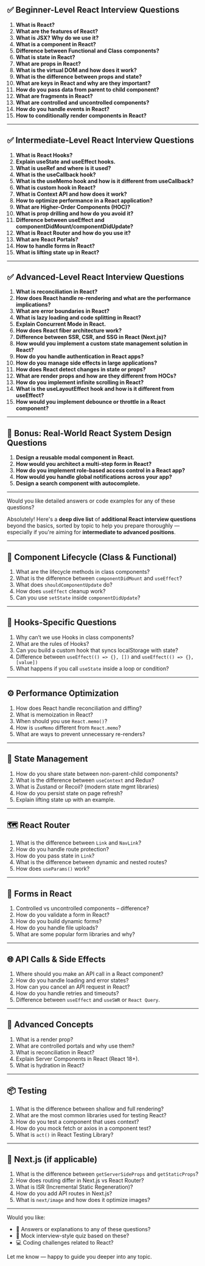 ## ✅ **Beginner-Level React Interview Questions**

1. **What is React?**
2. **What are the features of React?**
3. **What is JSX? Why do we use it?**
4. **What is a component in React?**
5. **Difference between Functional and Class components?**
6. **What is state in React?**
7. **What are props in React?**
8. **What is the virtual DOM and how does it work?**
9. **What is the difference between props and state?**
10. **What are keys in React and why are they important?**
11. **How do you pass data from parent to child component?**
12. **What are fragments in React?**
13. **What are controlled and uncontrolled components?**
14. **How do you handle events in React?**
15. **How to conditionally render components in React?**

---

## ✅ **Intermediate-Level React Interview Questions**

1. **What is React Hooks?**
2. **Explain useState and useEffect hooks.**
3. **What is useRef and where is it used?**
4. **What is the useCallback hook?**
5. **What is the useMemo hook and how is it different from useCallback?**
6. **What is custom hook in React?**
7. **What is Context API and how does it work?**
8. **How to optimize performance in a React application?**
9. **What are Higher-Order Components (HOC)?**
10. **What is prop drilling and how do you avoid it?**
11. **Difference between useEffect and componentDidMount/componentDidUpdate?**
12. **What is React Router and how do you use it?**
13. **What are React Portals?**
14. **How to handle forms in React?**
15. **What is lifting state up in React?**

---

## ✅ **Advanced-Level React Interview Questions**

1. **What is reconciliation in React?**
2. **How does React handle re-rendering and what are the performance implications?**
3. **What are error boundaries in React?**
4. **What is lazy loading and code splitting in React?**
5. **Explain Concurrent Mode in React.**
6. **How does React fiber architecture work?**
7. **Difference between SSR, CSR, and SSG in React (Next.js)?**
8. **How would you implement a custom state management solution in React?**
9. **How do you handle authentication in React apps?**
10. **How do you manage side effects in large applications?**
11. **How does React detect changes in state or props?**
12. **What are render props and how are they different from HOCs?**
13. **How do you implement infinite scrolling in React?**
14. **What is the useLayoutEffect hook and how is it different from useEffect?**
15. **How would you implement debounce or throttle in a React component?**

---

## 🧠 **Bonus: Real-World React System Design Questions**

1. **Design a reusable modal component in React.**
2. **How would you architect a multi-step form in React?**
3. **How do you implement role-based access control in a React app?**
4. **How would you handle global notifications across your app?**
5. **Design a search component with autocomplete.**

---

Would you like detailed answers or code examples for any of these questions?




Absolutely! Here's a **deep dive list** of **additional React interview questions** beyond the basics, sorted by topic to help you prepare thoroughly — especially if you're aiming for **intermediate to advanced positions**.

---

## 🔄 **Component Lifecycle (Class & Functional)**

1. What are the lifecycle methods in class components?
2. What is the difference between `componentDidMount` and `useEffect`?
3. What does `shouldComponentUpdate` do?
4. How does `useEffect` cleanup work?
5. Can you use `setState` inside `componentDidUpdate`?

---

## 🧠 **Hooks-Specific Questions**

1. Why can’t we use Hooks in class components?
2. What are the rules of Hooks?
3. Can you build a custom hook that syncs localStorage with state?
4. Difference between `useEffect(() => {}, [])` and `useEffect(() => {}, [value])`
5. What happens if you call `useState` inside a loop or condition?

---

##  ⚙️ **Performance Optimization**


1. How does React handle reconciliation and diffing?
2. What is memoization in React?
3. When should you use `React.memo()`?
4. How is `useMemo` different from `React.memo`?
5. What are ways to prevent unnecessary re-renders?

---

## 🎯 **State Management**

1. How do you share state between non-parent-child components?
2. What is the difference between `useContext` and Redux?
3. What is Zustand or Recoil? (modern state mgmt libraries)
4. How do you persist state on page refresh?
5. Explain lifting state up with an example.

---

## 🗺️ **React Router**

1. What is the difference between `Link` and `NavLink`?
2. How do you handle route protection?
3. How do you pass state in `Link`?
4. What is the difference between dynamic and nested routes?
5. How does `useParams()` work?

---

## 🧱 **Forms in React**

1. Controlled vs uncontrolled components – difference?
2. How do you validate a form in React?
3. How do you build dynamic forms?
4. How do you handle file uploads?
5. What are some popular form libraries and why?

---

## 🌐 **API Calls & Side Effects**

1. Where should you make an API call in a React component?
2. How do you handle loading and error states?
3. How can you cancel an API request in React?
4. How do you handle retries and timeouts?
5. Difference between `useEffect` and `useSWR` or `React Query`.

---

## 🧩 **Advanced Concepts**

1. What is a render prop?
2. What are controlled portals and why use them?
3. What is reconciliation in React?
4. Explain Server Components in React (React 18+).
5. What is hydration in React?

---

## 📦 **Testing**

1. What is the difference between shallow and full rendering?
2. What are the most common libraries used for testing React?
3. How do you test a component that uses context?
4. How do you mock fetch or axios in a component test?
5. What is `act()` in React Testing Library?

---

## 🧾 **Next.js (if applicable)**

1. What is the difference between `getServerSideProps` and `getStaticProps`?
2. How does routing differ in Next.js vs React Router?
3. What is ISR (Incremental Static Regeneration)?
4. How do you add API routes in Next.js?
5. What is `next/image` and how does it optimize images?

---

Would you like:

* 📘 Answers or explanations to any of these questions?
* 🧪 Mock interview-style quiz based on these?
* 💻 Coding challenges related to React?

Let me know — happy to guide you deeper into any topic.



